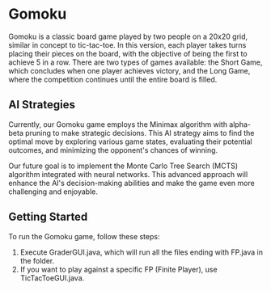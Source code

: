 # Gomoku
Gomoku is a classic board game played by two people on a 20x20 grid, similar in concept to tic-tac-toe. In this version, each player takes turns placing their pieces on the board, with the objective of being the first to achieve 5 in a row. There are two types of games available: the Short Game, which concludes when one player achieves victory, and the Long Game, where the competition continues until the entire board is filled.

## AI Strategies
Currently, our Gomoku game employs the Minimax algorithm with alpha-beta pruning to make strategic decisions. This AI strategy aims to find the optimal move by exploring various game states, evaluating their potential outcomes, and minimizing the opponent's chances of winning.

Our future goal is to implement the Monte Carlo Tree Search (MCTS) algorithm integrated with neural networks. This advanced approach will enhance the AI's decision-making abilities and make the game even more challenging and enjoyable.

## Getting Started
To run the Gomoku game, follow these steps:
1. Execute GraderGUI.java, which will run all the files ending with FP.java in the folder.
2. If you want to play against a specific FP (Finite Player), use TicTacToeGUI.java.
